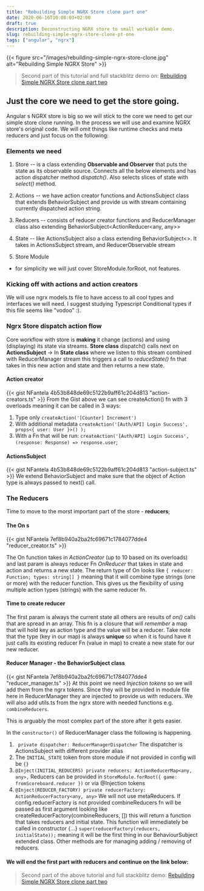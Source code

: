 ```yaml
---
title: "Rebuilding Simple NGRX Store clone part one"
date: 2020-06-16T10:08:03+02:00
draft: true
description: Deconstructing NGRX store to small workable demo.
slug: rebuilding-simple-ngrx-store-clone-pt-one
tags: ["angular", "ngrx"]
---
```


{{< figure src="/images/rebuilding-simple-ngrx-store-clone.jpg" alt="Rebuilding Simple NGRX Store" >}}

> Second part of this tutorial and full stackblitz demo on: 
> [Rebuilding Simple NGRX Store clone part two](https://niksa-fantela.com/rebuilding-simple-ngrx-store-clone-pt-two)

## Just the core we need to get the store going.

Angular s NGRX store is big so we will stick to the core we need to get our simple store clone running. In the process we will use
and examine NGRX store's original code. We will omit things like runtime checks and meta reducers and just focus on the following:

### Elements we need

1) Store 
-- is a class extending **Observable and Observer** that puts the state as its observable source.
Connects all the below elements and has action dispatcher method 
  *dispatch()*. Also selects slices of state with *select()* method.

2) Actions 
-- we have action creator functions and ActionsSubject class that extends BehaviorSubject<Action> and
provide us with stream containing currently dispatched action string.

3) Reducers 
-- consists of reducer creator functions and ReducerManager class also extending  BehaviorSubject<ActionReducer<any, any>> 

4) State 
-- like ActionsSubject also a class extending BehaviorSubject<>. It takes in ActionsSubject stream, 
   and ReducerObservable stream

5) Store Module 
- for simplicity we will just cover StoreModule.forRoot, not features.

### Kicking off with actions and action creators
We will use ngrx models.ts file to have access to all cool types and interfaces we will need. I suggest studying Typescript Conditional types if this file seems like "vodoo" :).

### Ngrx Store dispatch action flow
Core workflow with store is **making** it change (actions) and using (displaying) its state via streams. 
**Store class** dispatch() calls next on **ActionsSubject** ->
In **State class** where we listen to this stream combined with ReducerManager stream this triggers a call to *reduceState()* fn
that takes in this new action and state and then returns a new state.

#### Action creator
{{< gist NFantela 4b53b848de69c5122b9aff61c204d813 "action-creators.ts" >}}
From the Gist above we can see createAction() fn with 3 overloads meaning it can be called in 3 ways:
1) Type only `createAction('[Counter] Increment')`
2) With additional metadata `createAction('[Auth/API] Login Success', props<{ user: User }>() );`
3) With a Fn that will be run: `createAction('[Auth/API] Login Success',(response: Response) => response.user`;

#### ActionsSubject
{{< gist NFantela 4b53b848de69c5122b9aff61c204d813 "action-subject.ts" >}}
We extend BehaviorSubject and make sure that the object of Action type is always passed to next() call.

### The Reducers
Time to move to the morst important part of the store - **reducers**;

#### The On s
{{< gist NFantela 7ef8b940a2ba2fc69671c1784077dde4 "reducer_creator.ts" >}}

The On function takes in *ActionCreator* (up to 10 based on its overloads) and last param is always reducer Fn *OnReducer*
that takes in state and action and returns a new state. 
The return type of On looks like `{ reducer: Function; types: string[] }` meaning that it will combine type strings (one or more) with the reducer function. 
This gives us the flexibility of using multiple action types (strings) with the same reducer fn.

#### Time to create reducer
The first param is always the current state all others are results of *on()* calls that are spread in  an array.
This fn is a closure that will *remember* a map that will hold key as action type and the value will be a reducer. Take note
that the type (key in our map) is always **unique** so when it is found have it  just calls its existing reducer Fn (value in map)
to create a new state for our new reducer.

#### Reducer Manager - the BehaviorSubject class
{{< gist NFantela 7ef8b940a2ba2fc69671c1784077dde4 "reducer_manager.ts" >}}
At this point we need *Injection tokens* so we will add them from the ngrx tokens.
Since they will be provided in module file here in ReducerManager they are injected to provide us with reducers.
We will also add utils.ts from the ngrx store with needed functions e.g. `combineReducers`.


This is arguably the most complex part of the store after it gets easier.

In the `constructor()` of ReducerManager class the following is happening. 
1)  ` private dispatcher: ReducerManagerDispatcher` The dispatcher is ActionsSubject with different provider alias
2)  The `INITIAL_STATE` token  from store module if not provided in config will be `{}`
3)   `@Inject(INITIAL_REDUCERS) private reducers: ActionReducerMap<any, any>,` Reducers can be provided 
in  `StoreModule.forRoot({ game: fromScoreboard.reducer })` or via @Injection tokens
4)  `@Inject(REDUCER_FACTORY) private reducerFactory: ActionReducerFactory<any, any>`
     We will not use metaReducers. If config.reducerFactory is not provided combineReducers fn will be passed  as first argument  looking like createReducerFactory(combineReducers, [])
       this will return a function that takes reducers and initial state.
This function will immediately be called in constructor {...} `super(reducerFactory(reducers, initialState));` meaning it will be the first thing in our BehaviourSubject extended class.
Other methods are for managing adding / removing of reducers.

#### We will end the first part with reducers and continue on the link below:

> Second part of the above tutorial and full stackblitz demo: 
> [Rebuilding Simple NGRX Store clone part two](https://niksa-fantela.com/rebuilding-simple-ngrx-store-clone-pt-two)